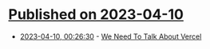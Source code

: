 # [Published on 2023-04-10](index.md)

* [2023-04-10, 00:26:30](https://lobste.rs/s/lx1key/we_need_talk_about_vercel) - [We Need To Talk About Vercel](https://www.maxcountryman.com/articles/we-need-to-talk-about-vercel)

